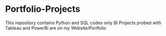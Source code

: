 # Portfolio-Projects
This repository contains Python and SQL codes only
BI Projects probed with Tableau and PowerBi are on my Website/Portfolio
